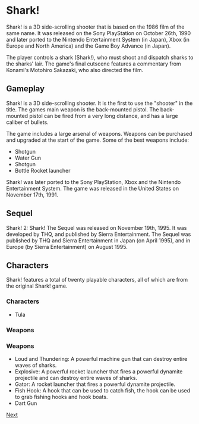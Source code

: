 # Shark!

Shark! is a 3D side-scrolling shooter that is based on the 1986 film of the same name. It was released on the Sony PlayStation on October 26th, 1990 and later ported to the Nintendo Entertainment System (in Japan), Xbox (in Europe and North America) and the Game Boy Advance (in Japan).

The player controls a shark (Shark!), who must shoot and dispatch sharks to the sharks' lair. The game's final cutscene features a commentary from Konami's Motohiro Sakazaki, who also directed the film.

## Gameplay

Shark! is a 3D side-scrolling shooter. It is the first to use the "shooter" in the title. The games main weapon is the back-mounted pistol. The back-mounted pistol can be fired from a very long distance, and has a large caliber of bullets.

The game includes a large arsenal of weapons. Weapons can be purchased and upgraded at the start of the game. Some of the best weapons include:

*   Shotgun
*   Water Gun
*   Shotgun
*   Bottle Rocket launcher

Shark! was later ported to the Sony PlayStation, Xbox and the Nintendo Entertainment System. The game was released in the United States on November 17th, 1991.

## Sequel

Shark! 2: Shark! The Sequel was released on November 19th, 1995. It was developed by THQ, and published by Sierra Entertainment. The Sequel was published by THQ and Sierra Entertainment in Japan (on April 1995), and in Europe (by Sierra Entertainment) on August 1995.

## Characters

Shark! features a total of twenty playable characters, all of which are from the original Shark! game.

### Characters

*   Tula

  

### Weapons

  

### Weapons

*   Loud and Thundering: A powerful machine gun that can destroy entire waves of sharks.
*   Explosive: A powerful rocket launcher that fires a powerful dynamite projectile and can destroy entire waves of sharks.
*   Gator: A rocket launcher that fires a powerful dynamite projectile.
*   Fish Hook: A hook that can be used to catch fish, the hook can be used to grab fishing hooks and hook boats.
*   Dart Gun

[Next](201.md)